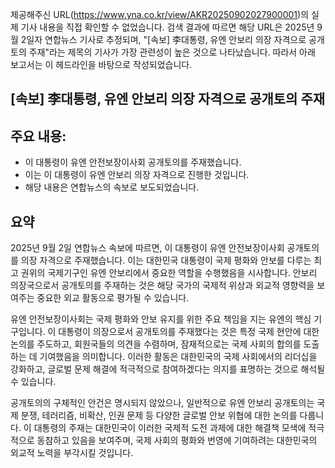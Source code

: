 제공해주신 URL(https://www.yna.co.kr/view/AKR20250902027900001)의 실제 기사 내용을 직접 확인할 수 없었습니다. 검색 결과에 따르면 해당 URL은 2025년 9월 2일자 연합뉴스 기사로 추정되며, "[속보] 李대통령, 유엔 안보리 의장 자격으로 공개토의 주재"라는 제목의 기사가 가장 관련성이 높은 것으로 나타났습니다. 따라서 아래 보고서는 이 헤드라인을 바탕으로 작성되었습니다.

## [속보] 李대통령, 유엔 안보리 의장 자격으로 공개토의 주재

## 주요 내용:
*   이 대통령이 유엔 안전보장이사회 공개토의를 주재했습니다.
*   이는 이 대통령이 유엔 안보리 의장 자격으로 진행한 것입니다.
*   해당 내용은 연합뉴스의 속보로 보도되었습니다.

## 요약
2025년 9월 2일 연합뉴스 속보에 따르면, 이 대통령이 유엔 안전보장이사회 공개토의를 의장 자격으로 주재했습니다. 이는 대한민국 대통령이 국제 평화와 안보를 다루는 최고 권위의 국제기구인 유엔 안보리에서 중요한 역할을 수행했음을 시사합니다. 안보리 의장국으로서 공개토의를 주재하는 것은 해당 국가의 국제적 위상과 외교적 영향력을 보여주는 중요한 외교 활동으로 평가될 수 있습니다.

유엔 안전보장이사회는 국제 평화와 안보 유지를 위한 주요 책임을 지는 유엔의 핵심 기구입니다. 이 대통령이 의장으로서 공개토의를 주재했다는 것은 특정 국제 현안에 대한 논의를 주도하고, 회원국들의 의견을 수렴하며, 잠재적으로는 국제 사회의 합의를 도출하는 데 기여했음을 의미합니다. 이러한 활동은 대한민국의 국제 사회에서의 리더십을 강화하고, 글로벌 문제 해결에 적극적으로 참여하겠다는 의지를 표명하는 것으로 해석될 수 있습니다.

공개토의의 구체적인 안건은 명시되지 않았으나, 일반적으로 유엔 안보리 공개토의는 국제 분쟁, 테러리즘, 비확산, 인권 문제 등 다양한 글로벌 안보 위협에 대한 논의를 다룹니다. 이 대통령의 주재는 대한민국이 이러한 국제적 도전 과제에 대한 해결책 모색에 적극적으로 동참하고 있음을 보여주며, 국제 사회의 평화와 번영에 기여하려는 대한민국의 외교적 노력을 부각시킬 것입니다.
